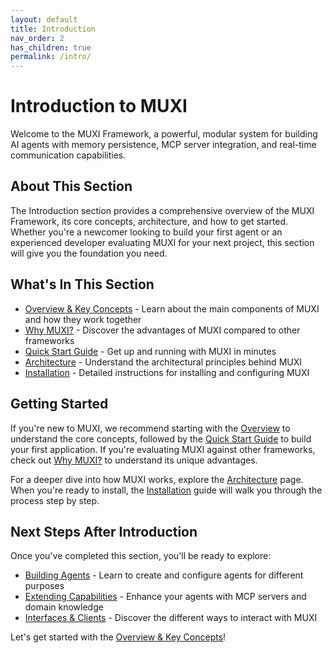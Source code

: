 ```yaml
---
layout: default
title: Introduction
nav_order: 2
has_children: true
permalink: /intro/
---
```


# Introduction to MUXI

Welcome to the MUXI Framework, a powerful, modular system for building AI agents with memory persistence, MCP server integration, and real-time communication capabilities.

## About This Section

The Introduction section provides a comprehensive overview of the MUXI Framework, its core concepts, architecture, and how to get started. Whether you're a newcomer looking to build your first agent or an experienced developer evaluating MUXI for your next project, this section will give you the foundation you need.

## What's In This Section

- [Overview & Key Concepts](/intro/overview) - Learn about the main components of MUXI and how they work together
- [Why MUXI?](/intro/why-muxi) - Discover the advantages of MUXI compared to other frameworks
- [Quick Start Guide](/intro/quick-start) - Get up and running with MUXI in minutes
- [Architecture](/intro/architecture) - Understand the architectural principles behind MUXI
- [Installation](/intro/installation) - Detailed instructions for installing and configuring MUXI

## Getting Started

If you're new to MUXI, we recommend starting with the [Overview](/intro/overview) to understand the core concepts, followed by the [Quick Start Guide](/intro/quick-start) to build your first application. If you're evaluating MUXI against other frameworks, check out [Why MUXI?](/intro/why-muxi) to understand its unique advantages.

For a deeper dive into how MUXI works, explore the [Architecture](/intro/architecture) page. When you're ready to install, the [Installation](/intro/installation) guide will walk you through the process step by step.

## Next Steps After Introduction

Once you've completed this section, you'll be ready to explore:

- [Building Agents](/agents/) - Learn to create and configure agents for different purposes
- [Extending Capabilities](/extend/) - Enhance your agents with MCP servers and domain knowledge
- [Interfaces & Clients](/clients/) - Discover the different ways to interact with MUXI

Let's get started with the [Overview & Key Concepts](/intro/overview)!
